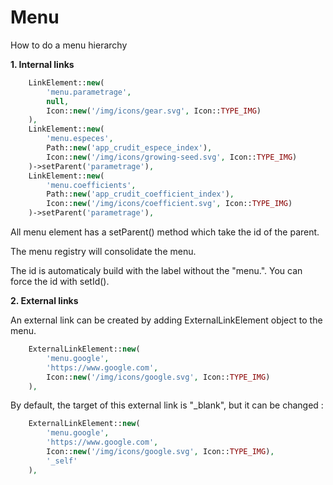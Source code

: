 # Menu

How to do a menu hierarchy

**1. Internal links**

```php
    LinkElement::new(
        'menu.parametrage',
        null,
        Icon::new('/img/icons/gear.svg', Icon::TYPE_IMG)
    ),
    LinkElement::new(
        'menu.especes',
        Path::new('app_crudit_espece_index'),
        Icon::new('/img/icons/growing-seed.svg', Icon::TYPE_IMG)
    )->setParent('parametrage'),
    LinkElement::new(
        'menu.coefficients',
        Path::new('app_crudit_coefficient_index'),
        Icon::new('/img/icons/coefficient.svg', Icon::TYPE_IMG)
    )->setParent('parametrage'),
```

All menu element has a setParent() method which take the id of the parent.

The menu registry will consolidate the menu.

The id is automaticaly build with the label without the "menu.". You can force the id with setId().

**2. External links**

An external link can be created by adding ExternalLinkElement object to the menu.

```php
    ExternalLinkElement::new(
        'menu.google',
        'https://www.google.com',
        Icon::new('/img/icons/google.svg', Icon::TYPE_IMG)
    ),
```

By default, the target of this external link is "_blank", but it can be changed :

```php
    ExternalLinkElement::new(
        'menu.google',
        'https://www.google.com',
        Icon::new('/img/icons/google.svg', Icon::TYPE_IMG),
        '_self'
    ),
```
